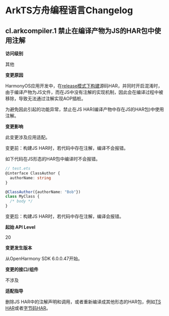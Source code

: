 # ArkTS方舟编程语言Changelog

## cl.arkcompiler.1 禁止在编译产物为JS的HAR包中使用注解

**访问级别**

其他

**变更原因**

HarmonyOS应用开发中，在[release模式下构建](https://developer.huawei.com/consumer/cn/doc/harmonyos-guides/ide-hvigor-build-har#section19788284410)源码HAR，并同时开启混淆时，由于编译产物为JS文件，而在JS中没有注解的实现机制，因此会在编译过程中被移除，导致无法通过注解实现AOP插桩。

为避免因此引起的功能异常，禁止在JS HAR(编译产物中存在JS的HAR包)中使用注解。

**变更影响**

此变更涉及应用适配。

变更前：构建JS HAR时，若代码中存在注解，编译不会报错。

如下代码在JS形态的HAR包中编译时不会报错。

```ts
// test.ets
@interface ClassAuthor {
  authorName: string
}

@ClassAuthor({authorName: "Bob"})
class MyClass {
  /* body */
}
```

变更后：构建JS HAR时，若代码中存在注解，编译会报错。

**起始 API Level**

20

**变更发生版本**

从OpenHarmony SDK 6.0.0.47开始。

**变更的接口/组件**

不涉及

**适配指导**

删除JS HAR中的注解声明和调用，或者重新编译成其他形态的HAR包，例如[TS HAR](../../../application-dev/quick-start/har-package.md#编译生成ts文件)或者[字节码HAR](https://developer.huawei.com/consumer/cn/doc/harmonyos-guides/ide-hvigor-build-har#section16598338112415)。
